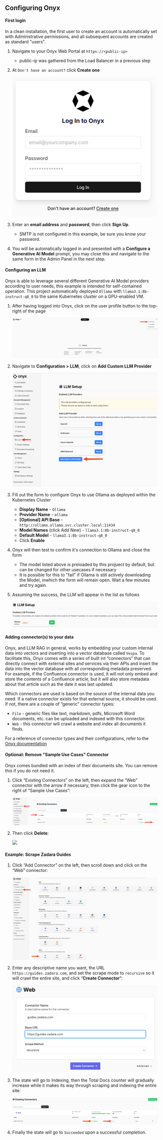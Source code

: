 ## Configuring Onyx

#### First login

In a clean installation, the first user to create an account is automatically set with Administrative permissions, and all subsequent accounts are created as standard "users".

1. Navigate to your Onyx Web Portal at `https://<public-ip>`
   * public-ip was gathered from the Load Balancer in a previous step
2. At `Don't have an account?` click **Create one**

   ![](onyx_signup.png)

3. Enter an **email address** and **password**, then click **Sign Up**.
   * SMTP is not configured in this example, be sure you know your password.
4. You will be automatically logged in and presented with a **Configure a Generative AI Model** prompt, you may close this and navigate to the same form in the Admin Panel in the next step.

#### Configuring an LLM

Onyx is able to leverage several different Generative AI Model providers according to user needs, this example is intended for self-contained operation.
This project automatically deployed `Ollama` with `llama3.1:8b-instruct-q8_0` to the same Kubernetes cluster on a GPU-enabled VM.

1. After having logged into Onyx, click on the user profile button to the top-right of the page

   ![](onyx_admin-panel.png)

2. Navigate to **Configuration > LLM**, click on **Add Custom LLM Provider**

   ![](onyx_config-llm.png)

3. Fill out the form to configure Onyx to use Ollama as deployed within the Kubernetes Cluster
   * **Display Name** - `Ollama`
   * **Provider Name** - `ollama`
   * **[Optional] API Base** - `http://ollama.ollama.svc.cluster.local:11434`
   * **Model Names** (click Add New) - `llama3.1:8b-instruct-q8_0`
   * **Default Model** - `llama3.1:8b-instruct-q8_0`
   * Click **Enable**
4. Onyx will then test to confirm it's connection to Ollama and close the form
   * The model listed above is preloaded by this projuect by default, but can be changed for other usecases if necessary
   * It is possible for this to "fail" if Ollama is still actively downloading the Model, inwhich the form will remain open. Wait a few minutes and try again.
5. Assuming the success, the LLM will appear in the list as follows

   ![](onyx_llm.png)

#### Adding connector(s) to your data

Onyx, and LLM RAG in general, works by embedding your custom internal data into vectors and inserting into a vector database called `Vespa`.  To facilitate this, Onyx comes with a series of built int “connectors” that can directly connect with external sites and services via their APIs and insert the data into the vector database with all corresponding metadata preserved.  For example, if the Confluence connector is used, it will not only embed and store the contents of a Confluence article, but it will also store metadata about that article such as the date it was last updated.

Which connectors are used is based on the source of the internal data you need.  If a native connector exists for that external source, it should be used.  If not, there are a couple of “generic” connector types:

* `File` - generic files like text, markdown, pdfs, Microsoft Word documents, etc. can be uploaded and indexed with this connector.
* `Web` - this connector will crawl a website and index all documents it finds.

For a reference of connector types and their configurations, refer to the [Onyx documentation](https://docs.onyx.app/connectors/overview)

#### Optional: Remove "Sample Use Cases" Connector

Onyx comes bundled with an index of their documents site.  You can remove this if you do not need it.

1. Click “Existing Connectors” on the left, then expand the “Web” connector with the arrow if necessary, then click the gear icon to the right of “Sample Use Cases”:

   ![](onyx_sample1.png)

2. Then click **Delete**:

   ![](onyx_samply2.png)

#### Example: Scrape Zadara Guides

1. Click “Add Connector” on the left, then scroll down and click on the “Web” connector:

   ![](onyx_add-connector.png)

2. Enter any descriptive name you want, the URL `https://guides.zadara.com`, and set the scrape mode to `recursive` so it will crawl the entire site, and click “**Create Connector**”:

   ![](onyx_create-connector.png)

3. The state will go to Indexing, then the Total Docs counter will gradually increase while it makes its way through scraping and indexing the entire site:

   ![](onyx_zadara-indexing.png)

4. Finally the state will go to `Succeeded` upon a successful completion.
